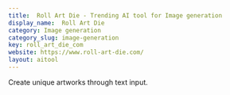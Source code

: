 ```yaml
---
title:  Roll Art Die - Trending AI tool for Image generation
display_name:  Roll Art Die
category: Image generation
category_slug: image-generation
key: roll_art_die_com
website: https://www.roll-art-die.com/
layout: aitool
---
```


Create unique artworks through text input.
